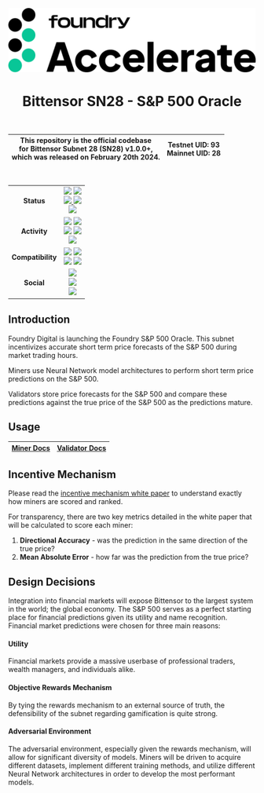 <div align="center">
<img src="docs/images/accelerate.png" />

# **Bittensor SN28 - S&P 500 Oracle**

<br>

<div align="center">

| This repository is the official codebase<br>for Bittensor Subnet 28 (SN28) v1.0.0+,<br>which was released on February 20th 2024. | **Testnet UID:**  93 <br> **Mainnet UID:**  28 |
| - | - |

</div>

<br>

|     |     |
| :-: | :-: |
| **Status** | <img src="https://img.shields.io/github/v/release/foundryservices/snpOracle?label=Release" height="25"/> <img src="https://img.shields.io/github/actions/workflow/status/foundryservices/snpOracle/ci.yml?label=Build" height="25"/> <br> <a href="https://github.com/pre-commit/pre-commit" target="_blank"> <img src="https://img.shields.io/badge/pre--commit-enabled-brightgreen?logo=pre-commit&logoColor=white&label=Pre-Commit" height="25"/> </a> <a href="https://github.com/psf/black" target="_blank"> <img src="https://img.shields.io/badge/code%20style-black-000000.svg?label=Code%20Style" height="25"/> </a> <br> <img src="https://img.shields.io/github/license/foundryservices/snpOracle?label=License" height="25"/> |
| **Activity** | <img src="https://img.shields.io/github/commit-activity/m/foundryservices/snpOracle?label=Commit%20Activity" height="25"/> <img src="https://img.shields.io/github/commits-since/foundryservices/snpOracle/latest/dev?label=Commits%20Since%20Latest%20Release" height="25"/> <br> <img src="https://img.shields.io/github/release-date/foundryservices/snpOracle?label=Latest%20Release%20Date" height="25"/> <img src="https://img.shields.io/github/last-commit/foundryservices/snpOracle/dev?label=Last%20Commit" height="25"/> <br> <img src="https://img.shields.io/github/contributors/foundryservices/snpOracle?label=Contributors" height="25"/> |
| **Compatibility** | <img src="https://img.shields.io/badge/dynamic/toml?url=https%3A%2F%2Fraw.githubusercontent.com%2Ffoundryservices%2FsnpOracle%2Frefs%2Fheads%2Fdev%2Fpyproject.toml&query=%24.tool.poetry.dependencies.python&logo=python&label=Python&logoColor=yellow" height="25"/> <img src="https://img.shields.io/badge/dynamic/toml?url=https%3A%2F%2Fraw.githubusercontent.com%2Ffoundryservices%2FsnpOracle%2Frefs%2Fheads%2Fdev%2Fpyproject.toml&query=%24.tool.poetry.dependencies.bittensor&prefix=v&label=Bittensor" height="25"/> <br> <img src="https://img.shields.io/badge/dynamic/toml?url=https%3A%2F%2Fraw.githubusercontent.com%2Ffoundryservices%2FsnpOracle%2Frefs%2Fheads%2Fdev%2Fpyproject.toml&query=%24.tool.poetry.dependencies.tensorflow&logo=tensorflow&label=TensorFlow" height="25"/> <img src="https://img.shields.io/badge/dynamic/toml?url=https%3A%2F%2Fraw.githubusercontent.com%2Ffoundryservices%2FsnpOracle%2Frefs%2Fheads%2Fdev%2Fpyproject.toml&query=%24.tool.poetry.dependencies.yfinance&label=yfinance" height="25"/> |
| **Social** | <a href="https://app.yumaai.com/" target="_blank"> <img src="https://img.shields.io/website?url=https%3A%2F%2Fapp.yumaai.com%2F&up_message=Foundry%20Accelerate&label=Website" height="25"/> </a> <br> <a href="https://taostats.io/validators/5HEo565WAy4Dbq3Sv271SAi7syBSofyfhhwRNjFNSM2gP9M2" target="_blank"> <img src="https://img.shields.io/website?url=https%3A%2F%2Ftaostats.io%2Fvalidators%2Ffoundry%2F&up_message=Foundry%20Accelerate&label=Validator" height="25"/> </a> <br> <a href="https://x.com/FoundryServices?s=20" target="_blank"> <img src="https://img.shields.io/twitter/follow/FoundryServices" height="25"/> </a> |

</div>

## Introduction

Foundry Digital is launching the Foundry S&P 500 Oracle. This subnet incentivizes accurate short term price forecasts of the S&P 500 during market trading hours.

Miners use Neural Network model architectures to perform short term price predictions on the S&P 500.

Validators store price forecasts for the S&P 500 and compare these predictions against the true price of the S&P 500 as the predictions mature.

## Usage

<div align="center">

| [Miner Docs](https://github.com/foundryservices/snpOracle/blob/266-enhance-readme/docs/miners.md) | [Validator Docs](https://github.com/foundryservices/snpOracle/blob/266-enhance-readme/docs/validators.md) |
| - | - |


</div>

## Incentive Mechanism
Please read the [incentive mechanism white paper](https://github.com/foundryservices/snpOracle/blob/266-enhance-readme/docs/SN28%20Incentive%20Mechanism.pdf) to understand exactly how miners are scored and ranked.

For transparency, there are two key metrics detailed in the white paper that will be calculated to score each miner:
1. **Directional Accuracy** - was the prediction in the same direction of the true price?
2. **Mean Absolute Error** - how far was the prediction from the true price?

## Design Decisions
Integration into financial markets will expose Bittensor to the largest system in the world; the global economy. The S&P 500 serves as a perfect starting place for financial predictions given its utility and name recognition. Financial market predictions were chosen for three main reasons:

#### Utility
Financial markets provide a massive userbase of professional traders, wealth managers, and individuals alike.

#### Objective Rewards Mechanism
By tying the rewards mechanism to an external source of truth, the defensibility of the subnet regarding gamification is quite strong.

#### Adversarial Environment
The adversarial environment, especially given the rewards mechanism, will allow for significant diversity of models. Miners will be driven to acquire different datasets, implement different training methods, and utilize different Neural Network architectures in order to develop the most performant models.
